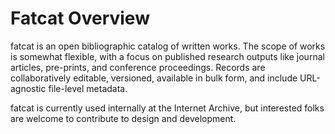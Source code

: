 # Fatcat Overview

fatcat is an open bibliographic catalog of written works.  The scope of works
is somewhat flexible, with a focus on published research outputs like journal
articles, pre-prints, and conference proceedings. Records are collaboratively
editable, versioned, available in bulk form, and include URL-agnostic
file-level metadata.

fatcat is currently used internally at the Internet Archive, but interested
folks are welcome to contribute to design and development.
